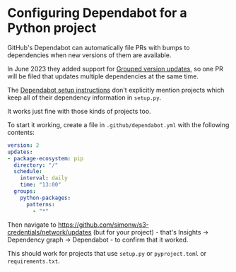 # Configuring Dependabot for a Python project

GitHub's Dependabot can automatically file PRs with bumps to dependencies when new versions of them are available.

In June 2023 they added support for [Grouped version updates](https://github.blog/changelog/2023-06-30-grouped-version-updates-for-dependabot-public-beta/), so one PR will be filed that updates multiple dependencies at the same time.

The [Dependabot setup instructions](https://docs.github.com/en/code-security/supply-chain-security/keeping-your-dependencies-updated-automatically/configuration-options-for-dependency-updates) don't explicitly mention projects which keep all of their dependency information in `setup.py`.

It works just fine with those kinds of projects too.

To start it working, create a file in `.github/dependabot.yml` with the following contents:

```yaml
version: 2
updates:
- package-ecosystem: pip
  directory: "/"
  schedule:
    interval: daily
    time: "13:00"
  groups:
    python-packages:
      patterns:
        - "*"
```
Then navigate to https://github.com/simonw/s3-credentials/network/updates (but for your project) - that's Insights -> Dependency graph -> Dependabot - to confirm that it worked.

This should work for projects that use `setup.py` or `pyproject.toml` or `requirements.txt`.
